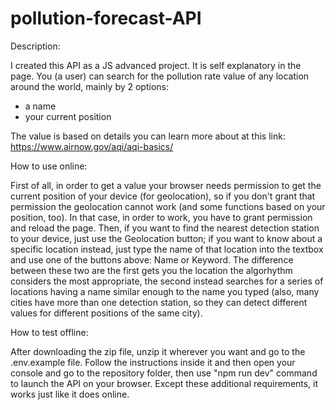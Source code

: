 # pollution-forecast-API

Description:

I created this API as a JS advanced project. It is self explanatory in the page. You (a user) can search for the pollution rate value of any location around the world, mainly by 2 options:

- a name
- your current position

The value is based on details you can learn more about at this link: https://www.airnow.gov/aqi/aqi-basics/


How to use online:

First of all, in order to get a value your browser needs permission to get the current position of your device (for geolocation), so if you don't grant that permission the geolocation cannot work (and some functions based on your position, too). In that case, in order to work, you have to grant permission and reload the page.
Then, if you want to find the nearest detection station to your device, just use the Geolocation button; if you want to know about a specific location instead, just type the name of that location into the textbox and use one of the buttons above: Name or Keyword. The difference between these two are the first gets you the location the algorhythm considers the most appropriate, the second instead searches for a series of locations having a name similar enough to the name you typed (also, many cities have more than one detection station, so they can detect different values for different positions of the same city).


How to test offline:

After downloading the zip file, unzip it wherever you want and go to the .env.example file. Follow the instructions inside it and then open your console and go to the repository folder, then use "npm run dev" command to launch the API on your browser.
Except these additional requirements, it works just like it does online.
